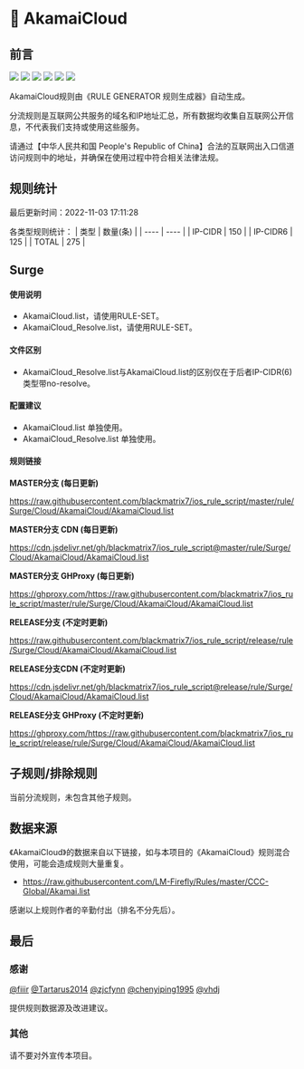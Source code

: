 # 🧸 AkamaiCloud

## 前言

![](https://shields.io/badge/-移除重复规则-ff69b4) ![](https://shields.io/badge/-DOMAIN与DOMAIN--SUFFIX合并-green) ![](https://shields.io/badge/-DOMAIN--SUFFIX间合并-critical) ![](https://shields.io/badge/-DOMAIN与DOMAIN--KEYWORD合并-9cf) ![](https://shields.io/badge/-DOMAIN--SUFFIX与DOMAIN--KEYWORD合并-blue) ![](https://shields.io/badge/-IP--CIDR(6)合并-blueviolet) 

AkamaiCloud规则由《RULE GENERATOR 规则生成器》自动生成。

分流规则是互联网公共服务的域名和IP地址汇总，所有数据均收集自互联网公开信息，不代表我们支持或使用这些服务。

请通过【中华人民共和国 People's Republic of China】合法的互联网出入口信道访问规则中的地址，并确保在使用过程中符合相关法律法规。

## 规则统计

最后更新时间：2022-11-03 17:11:28

各类型规则统计：
| 类型 | 数量(条)  | 
| ---- | ----  |
| IP-CIDR | 150  | 
| IP-CIDR6 | 125  | 
| TOTAL | 275  | 


## Surge 

#### 使用说明
- AkamaiCloud.list，请使用RULE-SET。
- AkamaiCloud_Resolve.list，请使用RULE-SET。

#### 文件区别
- AkamaiCloud_Resolve.list与AkamaiCloud.list的区别仅在于后者IP-CIDR(6)类型带no-resolve。

#### 配置建议
- AkamaiCloud.list 单独使用。
- AkamaiCloud_Resolve.list 单独使用。

#### 规则链接
**MASTER分支 (每日更新)**

https://raw.githubusercontent.com/blackmatrix7/ios_rule_script/master/rule/Surge/Cloud/AkamaiCloud/AkamaiCloud.list

**MASTER分支 CDN (每日更新)**

https://cdn.jsdelivr.net/gh/blackmatrix7/ios_rule_script@master/rule/Surge/Cloud/AkamaiCloud/AkamaiCloud.list

**MASTER分支 GHProxy (每日更新)**

https://ghproxy.com/https://raw.githubusercontent.com/blackmatrix7/ios_rule_script/master/rule/Surge/Cloud/AkamaiCloud/AkamaiCloud.list

**RELEASE分支 (不定时更新)**

https://raw.githubusercontent.com/blackmatrix7/ios_rule_script/release/rule/Surge/Cloud/AkamaiCloud/AkamaiCloud.list

**RELEASE分支CDN (不定时更新)**

https://cdn.jsdelivr.net/gh/blackmatrix7/ios_rule_script@release/rule/Surge/Cloud/AkamaiCloud/AkamaiCloud.list

**RELEASE分支 GHProxy (不定时更新)**

https://ghproxy.com/https://raw.githubusercontent.com/blackmatrix7/ios_rule_script/release/rule/Surge/Cloud/AkamaiCloud/AkamaiCloud.list

## 子规则/排除规则


当前分流规则，未包含其他子规则。

## 数据来源

《AkamaiCloud》的数据来自以下链接，如与本项目的《AkamaiCloud》规则混合使用，可能会造成规则大量重复。

- https://raw.githubusercontent.com/LM-Firefly/Rules/master/CCC-Global/Akamai.list


感谢以上规则作者的辛勤付出（排名不分先后）。

## 最后

### 感谢

[@fiiir](https://github.com/fiiir) [@Tartarus2014](https://github.com/Tartarus2014) [@zjcfynn](https://github.com/zjcfynn) [@chenyiping1995](https://github.com/chenyiping1995) [@vhdj](https://github.com/vhdj)

提供规则数据源及改进建议。

### 其他

请不要对外宣传本项目。